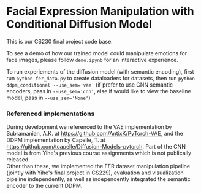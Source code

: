 # Facial Expression Manipulation with Conditional Diffusion Model

This is our CS230 final project code base. 

To see a demo of how our trained model could manipulate emotions for face images, please follow `demo.ipynb` for an interactive experience.  

To run experiements of the diffusion model (with semantic encoding), first run `python fer_data.py` to create dataloaders for datasets, then run `python ddpm_conditional --use_sem='vae'` (if prefer to use CNN semantic encoders, pass in `--use_sem='cnn'`, else if would like to view the baseline model, pass in `--use_sem='None'`)

### Referenced implementations
During development we referenced to the VAE implementation by Subramanian, A.K. at https://github.com/AntixK/PyTorch-VAE, and the DDPM implementation by Capelle, T. at https://github.com/tcapelle/Diffusion-Models-pytorch. Part of the CNN model is from Yihe's previous course assignments which is not publically released.  
Other than these, we implemented the FER dataset manipulation pipeline (jointly with Yihe's final project in CS229), evaluation and visualization pipeline independently, as well as independently integrated the semantic encoder to the current DDPM. 
